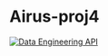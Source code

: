 # Airus-proj4

[![Data Engineering API](https://github.com/nogibjj/Airus-Proj4/actions/workflows/aws.yml/badge.svg?branch=main)](https://github.com/nogibjj/Airus-Proj4/actions/workflows/main.yml)